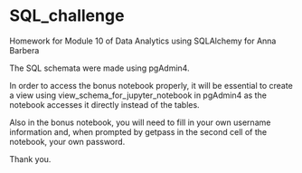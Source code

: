 # SQL_challenge
Homework for Module 10 of Data Analytics using SQLAlchemy for Anna Barbera

The SQL schemata were made using pgAdmin4.

In order to access the bonus notebook properly, it will be essential to create a view using view_schema_for_jupyter_notebook in pgAdmin4 as the notebook accesses it directly instead of the tables.  

Also in the bonus notebook, you will need to fill in your own username information and, when prompted by getpass in the second cell of the notebook, your own password. 

Thank you.